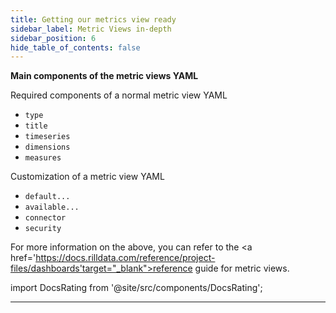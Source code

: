 ```yaml
---
title: Getting our metrics view ready
sidebar_label: Metric Views in-depth
sidebar_position: 6
hide_table_of_contents: false
---
```


**Main components of the metric views YAML**

Required components of a normal metric view YAML

- `type`
- `title`
- `timeseries`
- `dimensions`
- `measures`

Customization of a metric view YAML

- `default...`
- `available...`
- `connector`
- `security`


For more information on the above, you can refer to the <a href='https://docs.rilldata.com/reference/project-files/dashboards'target="_blank">reference guide for metric views</a>.

import DocsRating from '@site/src/components/DocsRating';

---
<DocsRating />